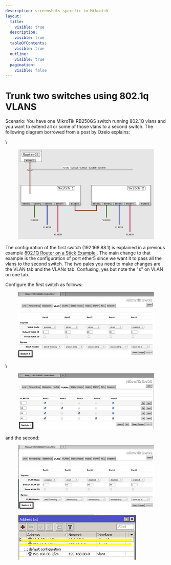 ```yaml
---
description: screenshots specific to Mikrotik
layout:
  title:
    visible: true
  description:
    visible: true
  tableOfContents:
    visible: true
  outline:
    visible: true
  pagination:
    visible: false
---
```


# Trunk two switches using 802.1q VLANS

Scenario: You have one MikroTik RB250GS switch running 802.1Q vlans and you want to extend all or some of those vlans to a second switch. The following diagram borrowed from a post by Ozelo explains:

\


<figure><img src="../../../.gitbook/assets/image.png" alt=""><figcaption></figcaption></figure>

The configuration of the first switch (192.168.88.1) is explained in a previous example [802.1Q Router on a Stick Example ](https://support.ispsupplies.com/knowledge/articles/115009794048). The main change to that example is the configuration of port ether5 since we want it to pass all the vlans to the second switch. The two pales you need to make changes are the VLAN tab and the VLANs tab. Confusing, yes but note the "s" on VLAN on one tab.

Configure the first switch as follows:

<figure><img src="../../../.gitbook/assets/image (1).png" alt=""><figcaption></figcaption></figure>

\


<figure><img src="../../../.gitbook/assets/image (2).png" alt=""><figcaption></figcaption></figure>

and the second:

<figure><img src="../../../.gitbook/assets/image (3).png" alt=""><figcaption></figcaption></figure>

<figure><img src="../../../.gitbook/assets/image (4).png" alt=""><figcaption></figcaption></figure>
